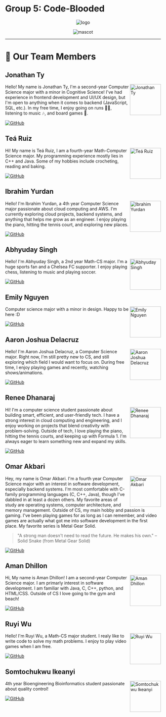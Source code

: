 # Group 5: Code-Blooded

<div align="center">

![logo](/cse110-sp25-group05/admin/branding/logo.png)

![mascot](/cse110-sp25-group05/admin/branding/mascot.png)

</div>

---

# 👥 Our Team Members

## Jonathan Ty
<img src="https://github.com/jonathan-ty.png" width="100px;" alt="Jonathan Ty" align="right"/>

Hello! My name is Jonathan Ty, I'm a second-year Computer Science major with a minor in Cognitive Science! I've had experience in frontend development and UI/UX design, but I'm open to anything when it comes to backend (JavaScript, SQL, etc.). In my free time, I enjoy going on runs 🏃‍♂️, listening to music 🎶, and board games 🎲.

[![GitHub](https://img.shields.io/badge/GitHub-jonathan--ty-blue?style=flat-square&logo=github)](https://github.com/jonathan-ty)

## Teá Ruiz
<img src="https://github.com/tearuiz.png" width="100px;" alt="Teá Ruiz" align="right"/>

Hi! My name is Teá Ruiz, I am a fourth-year Math-Computer Science major. My programming experience mostly lies in C++ and Java. Some of my hobbies include crocheting, reading and baking.

[![GitHub](https://img.shields.io/badge/GitHub-tearuiz-blue?style=flat-square&logo=github)](https://tearuiz.github.com/tearuiz)

## Ibrahim Yurdan
<img src="https://github.com/ibrahimyurdan.png" width="100px;" alt="Ibrahim Yurdan" align="right"/>

Hello! I'm Ibrahim Yurdan, a 4th year Computer Science major passionate about cloud computing and AWS.
I'm currently exploring cloud projects, backend systems, and anything that helps me grow as an engineer.
I enjoy playing the piano, hitting the tennis court, and exploring new places.

[![GitHub](https://img.shields.io/badge/GitHub-ibrahimyurdan-blue?style=flat-square&logo=github)](https://github.com/ibrahimyurdan)

## Abhyuday Singh
<img src="https://github.com/Abhyuday180.png" width="100px;" alt="Abhyuday Singh" align="right"/>

Hello! I'm Abhyuday Singh, a 2nd year Math-CS major. I'm a huge sports fan and a Chelsea FC supporter. I enjoy playing chess, listening to music and playing soccer.

[![GitHub](https://img.shields.io/badge/GitHub-Abhyuday180-blue?style=flat-square&logo=github)](https://github.com/Abhyuday180)

## Emily Nguyen
<img src="https://github.com/emngi.png" width="100px;" alt="Emily Nguyen" align="right"/>

Computer science major with a minor in design. Happy to be here :D

[![GitHub](https://img.shields.io/badge/GitHub-emngi-blue?style=flat-square&logo=github)](https://github.com/emngi)

## Aaron Joshua Delacruz
<img src="https://github.com/ALDCLAB.png" width="100px;" alt="Aaron Joshua Delacruz" align="right"/>

Hello! I'm Aaron Joshua Delacruz, a Computer Science major. Right now, I'm still pretty new to CS, and still exploring which field I would want to focus on. During free time, I enjoy playing games and recently, watching shows/animations.

[![GitHub](https://img.shields.io/badge/GitHub-ALDCLAB-blue?style=flat-square&logo=github)](https://github.com/ALDCLAB)

## Renee Dhanaraj
<img src="/cse110-sp25-group05/admin/team_members/moment.jpg" width="100px;" alt="Renee Dhanaraj" align="right"/>

Hi! I'm a computer science student passionate about building smart, efficient, and user-friendly tech. I have a strong interest in cloud computing and engineering, and I enjoy working on projects that blend creativity with problem-solving. Outside of tech, I love playing the piano, hitting the tennis courts, and keeping up with Formula 1. I'm always eager to learn something new and expand my skills.

[![GitHub](https://img.shields.io/badge/GitHub-rjdhanaraj-blue?style=flat-square&logo=github)](https://github.com/rjdhanaraj)

## Omar Akbari
<img src="https://github.com/GurigaBarafta.png" width="100px;" alt="Omar Akbari" align="right"/>

Hey, my name is Omar Akbari. I'm a fourth year Computer Science major with an interest in software development, especially backend systems. I'm most comfortable with C-family programming languages (C, C++, Java), though I've dabbled in at least a dozen others. My favorite areas of study are operating systems, computer architecture, and memory management. Outside of CS, my main hobby and passion is gaming. I've been playing games for as long as I can remember, and video games are actually what got me into software development in the first place. My favorite series is Metal Gear Solid.

> "A strong man doesn't need to read the future. He makes his own." – Solid Snake
> (from Metal Gear Solid)

[![GitHub](https://img.shields.io/badge/GitHub-GurigaBarafta-blue?style=flat-square&logo=github)](https://github.com/GurigaBarafta)

## Aman Dhillon
<img src="https://github.com/amankdhillon.png" width="100px;" alt="Aman Dhillon" align="right"/>

Hi, My name is Aman Dhillon! I am a second-year Computer Science major. I am primarly interest in software development. I am familiar with Java, C, C++, python, and HTML/CSS. Outside of CS I love going to the gym and beach!

[![GitHub](https://img.shields.io/badge/GitHub-amankdhillon-blue?style=flat-square&logo=github)](https://github.com/amankdhillon)

## Ruyi Wu
<img src="https://github.com/Jswuzh.png" width="100px;" alt="Ruyi Wu" align="right"/>

Hello! I'm Ruyi Wu, a Math-CS major student. I realy like to write code to solve my math problems. I enjoy to play video games when I am free.

[![GitHub](https://img.shields.io/badge/GitHub-Jswuzh-blue?style=flat-square&logo=github)](https://github.com/Jswuzh)

## Somtochukwu Ikeanyi
<img src="https://github.com/somtoik.png" width="100px;" alt="Somtochukwu Ikeanyi" align="right"/>

4th year Bioengineering Bioinformatics student passionate about quality control!

[![GitHub](https://img.shields.io/badge/GitHub-somtoik-blue?style=flat-square&logo=github)](https://github.com/somtoik)
